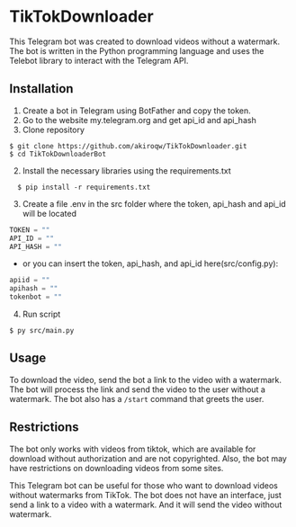 # TikTokDownloader

This Telegram bot was created to download videos without a watermark. The bot is written in the Python programming language and uses the Telebot library to interact with the Telegram API.

## Installation
1. Create a bot in Telegram using BotFather and copy the token.
2. Go to the website my.telegram.org and get api_id and api_hash
3. Clone repository
```
$ git clone https://github.com/akiroqw/TikTokDownloader.git
$ cd TikTokDownloaderBot
```
2. Install the necessary libraries using the requirements.txt
```
  $ pip install -r requirements.txt
```
3. Create a file .env in the src folder where the token, api_hash and api_id will be located
```py
TOKEN = ""
API_ID = ""
API_HASH = ""
```
* or you can insert the token, api_hash, and api_id here(src/config.py):
```py
apiid = ""
apihash = ""
tokenbot = ""
```
4. Run script
```
$ py src/main.py
```

## Usage

To download the video, send the bot a link to the video with a watermark. The bot will process the link and send the video to the user without a watermark.
The bot also has a `/start` command that greets the user.

## Restrictions

The bot only works with videos from tiktok, which are available for download without authorization and are not copyrighted. Also, the bot may have restrictions on downloading videos from some sites.

This Telegram bot can be useful for those who want to download videos without watermarks from TikTok. The bot does not have an interface, just send a link to a video with a watermark. And it will send the video without watermark.
